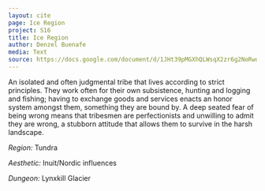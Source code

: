 ```yaml
---
layout: cite
page: Ice Region
project: S16
title: Ice Region
author: Denzel Buenafe
media: Text
source: https://docs.google.com/document/d/1JHt39pMGXhQLWsqX2zr6g2NoRwodMRkLx43RGFzTqh8/edit?usp=sharing
---
```

An isolated and often judgmental tribe that lives according to strict principles. They work often for their own subsistence, hunting and logging and fishing; having to exchange goods and services enacts an honor system amongst them, something they are bound by. A deep seated fear of being wrong means that tribesmen are perfectionists and unwilling to admit they are wrong, a stubborn attitude that allows them to survive in the harsh landscape.

*Region:* Tundra

*Aesthetic:* Inuit/Nordic influences

*Dungeon:* Lynxkill Glacier
